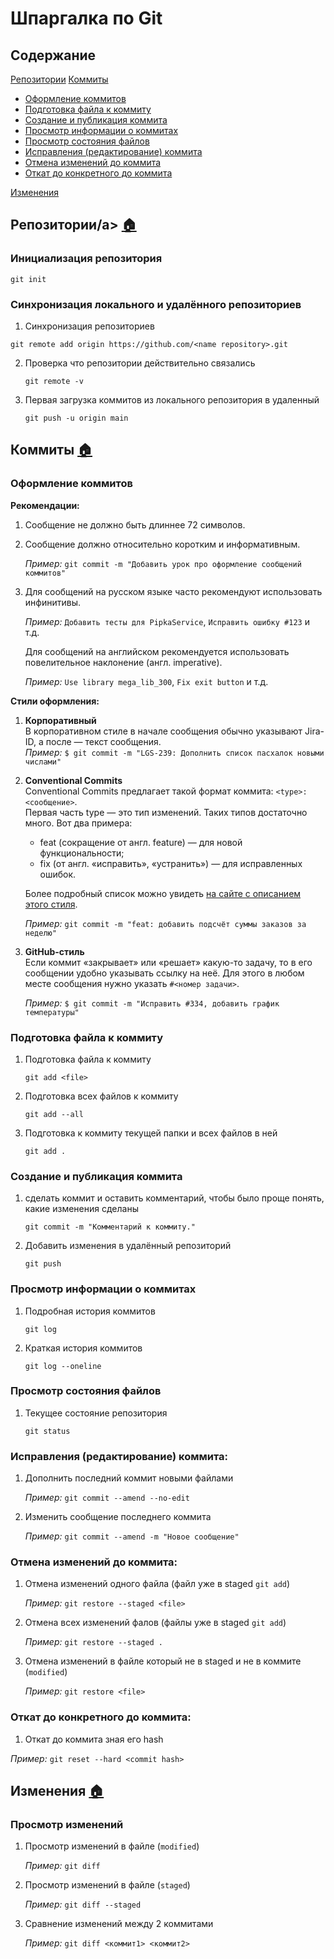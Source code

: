 # Шпаргалка по Git
## <a id='home'>Содержание</a>
[Репозитории](#repository)
[Коммиты](#commits)
   - [Оформление коммитов](#decoration_commits)
   - [Подготовка файла к коммиту](#preparation_commits) 
   - [Создание и публикация коммита](#create_commits)
   - [Просмотр информации о коммитах](#watch_info_commits)
   - [Просмотр состояния файлов](#watch_state_commits)
   - [Исправления (редактирование) коммита](#edit_commits)
   - [Отмена изменений до коммита](#cancel_commits)
   - [Откат до конкретного до коммита](#rollback_commits)
     
[Изменения](#changes)

## <a id='repository'>Репозитории/a> [:house:](#home)
### Инициализация репозитория
`git init`

### Синхронизация локального и удалённого репозиториев
1. Синхронизация репозиториев

`git remote add origin https://github.com/<name repository>.git`

2. Проверка что репозитории действительно связались

   `git remote -v`

3. Первая загрузка коммитов из локального репозитория в удаленный

   `git push -u origin main`

## <a id='commits'>Коммиты</a> [:house:](#home)
### <a id='decoration_commits'>Оформление коммитов</a>

**Рекомендации:**
1. Сообщение не должно быть длиннее 72 символов.
2. Сообщение должно относительно коротким и информативным.
   
   *Пример:* `git commit -m "Добавить урок про оформление сообщений коммитов"`
3. Для сообщений на русском языке часто рекомендуют использовать инфинитивы.

    *Пример:* `Добавить тесты для PipkaService`, `Исправить ошибку #123` и т.д.

   Для сообщений на английском рекомендуется использовать повелительное наклонение (англ. imperative).

    *Пример:* `Use library mega_lib_300`, `Fix exit button` и т.д.
   
**Стили оформления:**
1. **Корпоративный**  
   В корпоративном стиле в начале сообщения обычно указывают Jira-ID, а после — текст сообщения.  
    *Пример:* `$ git commit -m "LGS-239: Дополнить список пасхалок новыми числами" `
2.  **Conventional Commits**  
    Conventional Commits предлагает такой формат коммита: `<type>: <сообщение>`.  
    Первая часть type — это тип изменений. Таких типов достаточно много. Вот два примера:  
      - feat (сокращение от англ. feature) — для новой функциональности;
      - fix (от англ. «исправить», «устранить») — для исправленных ошибок.
        
    Более подробный список можно увидеть [на сайте с описанием этого стиля](https://www.conventionalcommits.org/ru/v1.0.0-beta.4/#%D1%81%D0%BF%D0%B5%D1%86%D0%B8%D1%84%D0%B8%D0%BA%D0%B0%D1%86%D0%B8%D1%8F).

    *Пример:* `git commit -m "feat: добавить подсчёт суммы заказов за неделю" `

3. **GitHub-стиль**  
   Если коммит «закрывает» или «решает» какую-то задачу, то в его сообщении удобно указывать ссылку на неё. Для этого в любом месте сообщения нужно указать `#<номер задачи>`.
    
    *Пример:* `$ git commit -m "Исправить #334, добавить график температуры" `

### <a id='preparation_commits'>Подготовка файла к коммиту</a>
1. Подготовка файла к коммиту

   `git add <file>`
   
2. Подготовка всех файлов к коммиту

   `git add --all`

3. Подготовка к коммиту текущей папки и всех файлов в ней

    `git add .`

### <a id='create_commits'> Создание и публикация коммита</a>

1. сделать коммит и оставить комментарий, чтобы было проще понять, какие изменения сделаны

   `git commit -m "Комментарий к коммиту."`

2. Добавить изменения в удалённый репозиторий

   `git push`

### <a id='watch_info_commits'>Просмотр информации о коммитах</a>  

1. Подробная история коммитов

   `git log`

2. Краткая история коммитов

    `git log --oneline` 

### <a id='watch_state_commits'>Просмотр состояния файлов</a> 

1. Текущее состояние репозитория

   `git status` 

### <a id='edit_commits'>Исправления (редактирование) коммита:</a>
1. Дополнить последний коммит новыми файлами

    *Пример:* `git commit --amend --no-edit `
   
 2. Изменить сообщение последнего коммита

     *Пример:* `git commit --amend -m "Новое сообщение"`
    
### <a id='cancel_commits'>Отмена изменений до коммита:</a>
1. Отмена изменений одного файла (файл уже в staged `git add`)

     *Пример:* `git restore --staged <file>`
2. Отмена всех изменений фалов (файлы уже в staged `git add`)

   *Пример:* `git restore --staged .`

3. Отмена изменений в файле который не в staged и не в коммите (`modified`)

    *Пример:* `git restore <file>`

### <a id='rollback_commits'>Откат до конкретного до коммита:</a> 

1. Откат до коммита зная его hash

  *Пример:* `git reset --hard <commit hash>`

## <a id='changes'>Изменения</a> [:house:](#home)

### Просмотр изменений 

1. Просмотр изменений в файле (`modified`)

   *Пример:* `git diff`

2. Просмотр изменений в файле (`staged`)

    *Пример:* `git diff --staged`
   
3. Сравнение изменений между 2 коммитами

   *Пример:* `git diff <коммит1> <коммит2>`
